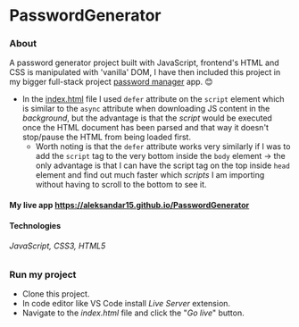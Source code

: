 # PasswordGenerator

### About
A password generator project built with JavaScript, frontend's HTML and CSS is manipulated with 'vanilla' DOM, I have then included this project in my bigger full-stack project <a href="https://github.com/Aleksandar15/password-manager-frontend">password manager</a> app. 😊
- In the <a href="https://github.com/Aleksandar15/PasswordGenerator/blob/master/index.html">index.html</a> file I used `defer` attribute on the `script` element which is similar to the `async` attribute when downloading JS content in the *background*, but the advantage is that the *script* would be executed once the HTML document has been parsed and that way it doesn't stop/pause the HTML from being loaded first.
  - Worth noting is that the `defer` attribute works very similarly if I was to add the `script` tag to the very bottom inside the `body` element -> the only advantage is that I can have the script tag on the top inside `head` element and find out much faster which *scripts* I am importing without having to scroll to the bottom to see it.

#### My live app https://aleksandar15.github.io/PasswordGenerator

#### Technologies
###### JavaScript, CSS3, HTML5

### Run my project
- Clone this project.
- In code editor like VS Code install *Live Server* extension.
- Navigate to the *index.html* file and click the "*Go live*" button.
